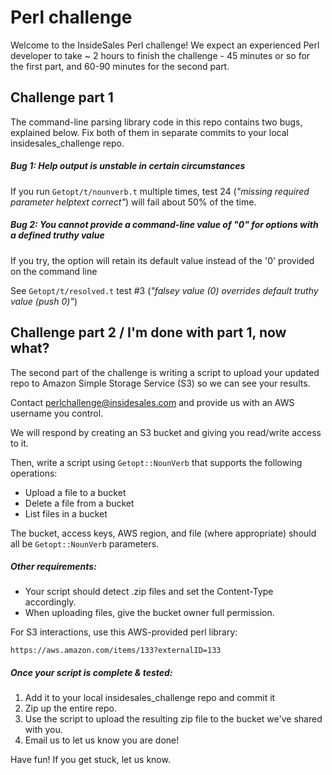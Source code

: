 Perl challenge
================================================================================

Welcome to the InsideSales Perl challenge!  We expect an experienced Perl
developer to take ~ 2 hours to finish the challenge - 45 minutes or so for the
first part, and 60-90 minutes for the second part.


Challenge part 1
--------------------------------------------------------------------------------

The command-line parsing library code in this repo contains two bugs, explained
below.  Fix both of them in separate commits to your local insidesales_challenge repo.

##### Bug 1: Help output is unstable in certain circumstances

If you run `Getopt/t/nounverb.t` multiple times, test 24 (*"missing required parameter helptext correct"*) will fail about 50% of the time.



##### Bug 2: You cannot provide a command-line value of "0" for options with a defined truthy value

If you try, the option will retain its default value instead of the '0' provided on the command line

See `Getopt/t/resolved.t` test #3 (*"falsey value (0) overrides default truthy value (push 0)"*)



Challenge part 2 / I'm done with part 1, now what?
--------------------------------------------------------------------------------

The second part of the challenge is writing a script to upload your updated repo
to Amazon Simple Storage Service (S3) so we can see your results.

Contact perlchallenge@insidesales.com and provide us with an AWS username you control.

We will respond by creating an S3 bucket and giving you read/write access to it.

Then, write a script using `Getopt::NounVerb` that supports the following operations:

* Upload a file to a bucket
* Delete a file from a bucket
* List files in a bucket

The bucket, access keys, AWS region, and file (where appropriate) should all be `Getopt::NounVerb` parameters.

##### Other requirements:

* Your script should detect .zip files and set the Content-Type accordingly.
* When uploading files, give the bucket owner full permission.

For S3 interactions, use this AWS-provided perl library:

	https://aws.amazon.com/items/133?externalID=133

##### Once your script is complete & tested:

1.  Add it to your local insidesales_challenge repo and commit it
2.  Zip up the entire repo.
3.  Use the script to upload the resulting zip file to the bucket we've shared with you.
4.  Email us to let us know you are done!

Have fun!  If you get stuck, let us know.

